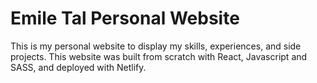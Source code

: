 # Emile Tal Personal Website

This is my personal website to display my skills, experiences, and side projects. This website was built from scratch with React, Javascript and SASS, and deployed with Netlify.
